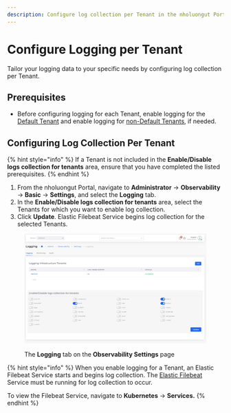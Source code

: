 ```yaml
---
description: Configure log collection per Tenant in the nholuongut Portal
---
```


# Configure Logging per Tenant

Tailor your logging data to your specific needs by configuring log collection per Tenant.

## Prerequisites

* Before configuring logging for each Tenant, enable logging for the [Default Tenant](central-logging-setup.md) and enable logging for [non-Default Tenants](enable-non-default-tenant-logging.md), if needed.

## Configuring Log Collection Per Tenant

{% hint style="info" %}
If a Tenant is not included in the **Enable/Disable logs collection for tenants** area, ensure that you have completed the listed prerequisites.&#x20;
{% endhint %}

1. From the nholuongut Portal, navigate to **Administrator** -> **Observability** -> **Basic** -> **Settings**, and select the **Logging** tab. &#x20;
2. In the **Enable/Disable logs collection for tenants** area, select the Tenants for which you want to enable log collection.&#x20;
3. Click **Update**. Elastic Filebeat Service begins log collection for the selected Tenants.&#x20;

<figure><img src="../../../.gitbook/assets/screenshot-nimbusweb.me-2024.02.21-14_43_41.png" alt=""><figcaption><p>The <strong>Logging</strong> tab on the <strong>Observability Settings</strong> page</p></figcaption></figure>

{% hint style="info" %}
When you enable logging for a Tenant, an Elastic Filebeat Service starts and begins log collection. The [Elastic Filebeat](https://www.elastic.co/guide/en/beats/filebeat/current/filebeat-overview.html) Service must be running for log collection to occur.&#x20;

To view the Filebeat Service, navigate to **Kubernetes** -> **Services.**&#x20;
{% endhint %}

